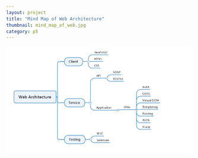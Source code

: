 ```yaml
---
layout: project
title: "Mind Map of Web Architecture"
thumbnail: mind_map_of_web.jpg
category: p5
---
```



![Mind Map of web](/assets/img/projects/p5/mind_map_of_web.jpg)
